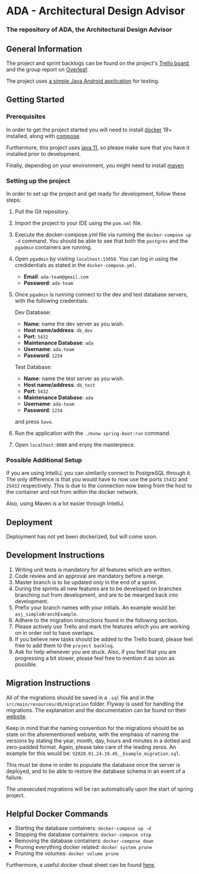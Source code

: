 # ADA - Architectural Design Advisor

### The repository of ADA, the Architectural Design Advisor

## General Information


The project and sprint backlogs can be found on the project's [Trello board](https://trello.com/invite/b/CHtfAIFN/d2ebc24144c32afd61693a4605d8c898/ada), and the group report on [Overleaf](https://www.overleaf.com/read/fcsmpbsrfndf).

The project uses [a simple Java Android application](https://github.com/alexandar1000/ADA-test-simple-Java-project) for testing.

## Getting Started

### Prerequisites

In order to get the project started you will need to install [docker](https://www.docker.com/) 19+ installed, along with [compose](https://docs.docker.com/compose/install/). 

Furthermore, this project uses [java 11](https://www.oracle.com/technetwork/java/javase/downloads/jdk11-downloads-5066655.html), so please make sure that you have it installed prior to development.

Finally, depending on your environment, you might need to install [maven](https://maven.apache.org/)

### Setting up the project

In order to set up the project and get ready for development, follow these steps:
1. Pull the Git repository.
2. Import the project to your IDE using the `pom.xml` file.
3. Execute the docker-compose.yml file via running the `docker-compose up -d` command. You should be able to see that both the `postgres` and the `pgadmin` containers are running.
4. Open `pgadmin` by visiting `localhost:15050`. You can log in using the credidentials as stated in the `docker-compose.yml`.
    - **Email**: `ada-team@gmail.com`
    - **Password**: `ada-team`
 5. Once `pgadmin` is running connect to the dev and test database servers, with the following credentials:
    
    Dev Database:
    - **Name**: name the dev server as you wish.
    - **Host name/address**: `db_dev`
    - **Port**: `5432`
    - **Maintenance Database**: `ada`
    - **Username**: `ada-team`
    - **Password**: `1234`
    
    Test Database:
    - **Name**: name the test server as you wish.
    - **Host name/address**: `db_test`
    - **Port**: `5432`
    - **Maintenance Database**: `ada`
    - **Username**: `ada-team`
    - **Password**: `1234`
 
    and press `Save`.
6. Run the application with the `./mvnw spring-boot:run` command.
7. Open `localhost:8080` and enjoy the masterpiece.

### Possible Additional Setup

If you are using IntelliJ, you can similarily connect to PostgreSQL through it. The only difference is that you would have to now
use the ports `15432` and `25432` respectively. This is due to the connection now being from the host to the container and not from within the docker network.

Also, using Maven is a lot easier through IntelliJ.

## Deployment

Deployment has not yet been dockerized, but will come soon.

## Development Instructions

1. Writing unit tests is mandatory for all features which are written.
2. Code review and an approval are mandatory before a merge.
3. Master branch is to be updated only in the end of a sprint. 
4. During the sprints all new features are to be developed on branches branching out from development, and are to be mearged back into development.
5. Prefix your branch names with your initials. An example would be: `asj_simpleBranchExample`.
6. Adhere to the migration instructions found in the following section.
7. Please actively use Trello and mark the features which you are working on in order not to have overlaps.
8. If you believe new tasks should be added to the Trello board, please feel free to add them to the `project backlog`.
9. Ask for help whenever you are stuck. Also, if you feel that you are progressing a bit slower, please feel free to mention it as soon as possible.

## Migration Instructions

All of the migrations should be saved in a `.sql` file and in the `src/main/resources/db/migration` folder.
Flyway is used for handling the migrations. The explanation and the documentation can be found on their [website](https://flywaydb.org/documentation/migrations).

Keep in mind that the naming convention for the migrations should be as state on the aforementioned website, 
 with the emphasis of naming the versions by stating the year, month, day, hours and minutes in a dotted and zero-padded format.
 Again, please take care of the leading zeros. An example for this would be: `V2020.01.24.19.45__Example_migration.sql`.

This must be done in order to populate the database once the server is deployed, and to be able to restore the database schema in an event of a failure.

The unexecuted migrations will be ran automatically upon the start of spring project.
 
## Helpful Docker Commands

- Starting the database containers: `docker-compose up -d`
- Stopping the database containers: `docker-compose stop`
- Removing the database containers: `docker-compose down`
- Pruning everything docker related: `docker system prune`
- Pruning the volumes: `docker volume prune`

Furthermore, a useful docker cheat sheet can be found [here](https://afourtech.com/guide-docker-commands-examples/).
